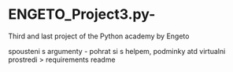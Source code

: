 # ENGETO_Project3.py-
Third and last project of the Python academy by Engeto

spousteni s argumenty - pohrat si s helpem, podminky atd
virtualni prostredi > requirements
readme

